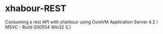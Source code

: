 # xhabour-REST
Consuming a rest API with xharbour using CoreVM Application Server 4.2 / MSVC - Build 000554 Win32 (L)
